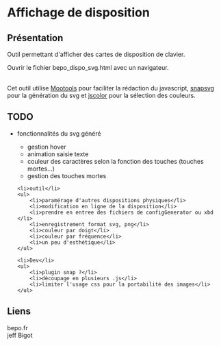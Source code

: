 <!--
// 
// Jeff Bigot 2017
-->
<html>
<head>
    <meta http-equiv="content-type" content="text/html">    
    <meta http-equiv="Content-Language" content="fr">
</head>
<body>


<h1>Affichage de disposition</h1>


<h2>Présentation</h2>
Outil permettant d'afficher des cartes de disposition de clavier.

<br>

Ouvrir le fichier bepo_dispo_svg.html avec un navigateur.

<br>
Cet outil utilise <a href="mootools.net">Mootools</a> pour faciliter la
rédaction du javascript, <a href="snapsvg.io">snapsvg </a> pour la génération
du svg et <a href="http://jscolor.com">jscolor</a> pour la sélection des
couleurs.

<h2>TODO</h2>
<ul>
    <li>fonctionnalités du svg généré</li>
    <ul>
        <li>gestion hover</li>
        <li>animation saisie texte</li>
        <li>couleur des caractères selon la fonction des touches (touches mortes...)</li>
        <li>gestion des touches mortes</li>
    </ul>

    <li>outil</li>
    <ul>
        <li>paramérage d'autres dispositions physiques</li>
        <li>modification en ligne de la disposition</li>
        <li>prendre en entree des fichiers de configGenerator ou xbd </li>
        <li>enregistrement format svg, png</li>
        <li>couleur par doigt</li>
        <li>couleur par fréquence</li>
        <li>un peu d'esthétique</li>
    </ul>

    <li>Dev</li>
    <ul>
        <li>plugin snap ?</li>
        <li>découpage en plusieurs .js</li>
        <li>limiter l'usage css pour la portabilité des images</li>
    </ul>
</ul>


<h2>Liens</h2>

bepo.fr
<br>
jeff Bigot
